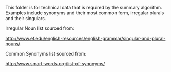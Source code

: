 This folder is for technical data that is required by the summary algorithm.
Examples include synonyms and their most common form, irregular plurals and their singulars.

Irregular Noun list sourced from:

http://www.ef.edu/english-resources/english-grammar/singular-and-plural-nouns/

Common Synonyms list sourced from:

http://www.smart-words.org/list-of-synonyms/